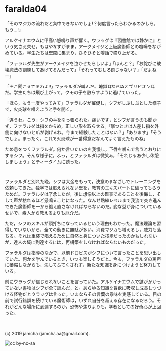 

# faralda04

「そのマジカの流れだと集中できないでしょ!？何度言ったらわかるのかしら，もう…!」

アルケイナエウムに甲高い怒鳴り声が響く。ウラッグは『図書館では静かに』という気さえ失せ，もはやなすがまま，アークメイジと上級魔術師との喧嘩をながめている。学生たちは壁際に集まり，ひそひそと噂話で盛り上がる。

「ファラルダ先生がアークメイジを泣かせたらしいよ」「ほんと？」「お詫びに破壊魔法の訓練してあげてるんだって」「それってむしろ罰じゃない？」「だよねー」

「そこ聞こえてるわよ!!」ファラルダが叫んだ。地獄耳ならぬオブリビオン耳だ。学生たちは飛び上がって，クモの子を散らすように逃げていった。

「ほら，もう一度やってみて」ファラルダが催促し，シフがしぶしぶとした様子で，火炎球を唱えようと手を開く。

「違うわ。こう」シフの手を引っ張られた。痛いです，とシフが言うのも聞かず，ファラルダは指をからめ，正しい形を取らせる。「撃つときは人差し指を外側に向けないと爪が剥げるわ。今まで経験したことはない？」「あります」「そうでしょ。まったく，これで火炎球が一番得意だなんてよく言えたものね」

ため息をつくファラルダ。何か言いたいのを我慢し，下唇を噛んで言うとおりにするシフ。そんな様子に，ふっ，とファラルダは微笑み，「それじゃあ少し休憩しましょう」とティータイムに誘った。

<br>

ファラルダと別れた晩，シフは大金をもって，決意のまなざしでトレーニングを依頼してきた。独学では超えられない壁を，教育のエキスパートに破ってもらうためだ。ファラルダは了承したが，後に想像以上の難事であることを後悔し，そして声が枯れるほど怒鳴ることになった。なんせ熟練レベルまで我流で突き進んできた魔術師を一から鍛え直さなければならないのだ。変な型が身についているせいで，素人から教えるよりも厄介だ。

ただ，シフのスキルが頭打ちになっているという理由もわかった。魔法理論を習得していないから，全ての動きに無駄が多い。消費マジカも増えるし，威力も落ちる。それは重装で唱えるために自然と身についた技能だったのかもしれないが，達人の域に到達するには，再構築をしなければならないものだった。

ファラルダは指導のなかで，以前ドロビスがシフについて言ったことを思い出していた。何かを学んでいるとき，いつも楽しそうだと。今も，ファラルダの罵声に萎縮しながらも，決してふてくされず，新たな知識を身につけようと努力している。

前にウラッグが信じられないことを言っていた。アルケイナエウムで鍵がかかっていない書物はシフが全て読んだ，と。あらゆる知識を貪欲に吸収し成長しつづける怪物だとウラッグは言った。いまならその言葉の意味を実感している。目の前で試行錯誤を続けている魔術師は，いずれ自分を超える存在になるだろう。それがどんな場所に到達するのか，恐怖や焦りよりも，学者としての好奇心が上回った。

<br>
<br>
(c) 2019 jamcha (jamcha.aa@gmail.com).

![cc by-nc-sa](https://i.creativecommons.org/l/by-nc-sa/4.0/88x31.png)

